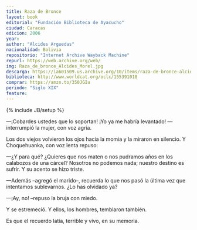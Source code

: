 ```yaml
---
title: Raza de Bronce
layout: book
editorial: "Fundación Biblioteca de Ayacucho"
ciudad: Caracas
edicion: 2006
year: 
author: "Alcides Arguedas"
nacionalidad: Bolivia
repositorio: "Internet Archive Wayback Machine"
repurl: https://web.archive.org/web/
img: Raza_de_bronce_Alcides_Morel.jpg
descarga: https://ia601509.us.archive.org/10/items/raza-de-bronce-alcides-arguedas/Raza%20de%20Bronce%20-%20Alcides%20Arguedas.pdf
biblioteca: http://www.worldcat.org/oclc/155391018
comprar: https://amzn.to/350JGIu
periodo: "Siglo XIX"
feature: 
---
```

{% include JB/setup %}

—¡Cobardes ustedes que lo soportan! ¡Yo ya me habría levantado! — interrumpió la mujer, con voz agria. 
 
Los dos viejos volvieron los ojos hacia la momia y la miraron en silencio. Y Choquehuanka, con voz lenta repuso: 
 
—¿Y para qué? ¿Quieres que nos maten o nos pudramos años en los calabozos de una cárcel? Nosotros no podemos nada; nuestro destino es sufrir. Y su acento se hizo triste. 
 
—Además –agregó el marido–, recuerda lo que nos pasó la última vez que intentamos sublevarnos. ¿Lo has olvidado ya? 
 
—¡Ay, no! –repuso la bruja con miedo. 
 
Y se estremeció. Y ellos, los hombres, temblaron también. 
 
Es que el recuerdo latía, terrible y vivo, en su memoria.

